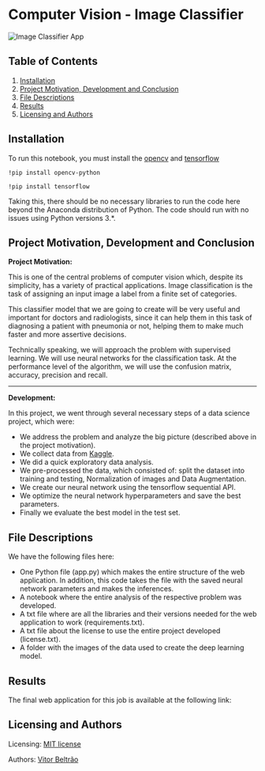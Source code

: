 # Computer Vision - Image Classifier

![Image Classifier App](https://user-images.githubusercontent.com/78309658/169712089-d8262f8f-ffc8-4e0b-9919-04945871feab.png)

## Table of Contents

1. [Installation](#installation)
2. [Project Motivation, Development and Conclusion](#motivation)
3. [File Descriptions](#files)
4. [Results](#results)
5. [Licensing and Authors](#licensingandauthors)

## Installation <a name="installation"></a>

To run this notebook, you must install the [opencv](https://opencv.org/) and [tensorflow](https://www.tensorflow.org/)

```
!pip install opencv-python
```
```
!pip install tensorflow
```

Taking this, there should be no necessary libraries to run the code here beyond the Anaconda distribution of Python.  The code should run with no issues using Python versions 3.*.

## Project Motivation, Development and Conclusion<a name="motivation"></a>

**Project Motivation:**

This is one of the central problems of computer vision which, despite its simplicity, has a variety of practical applications. Image classification is the task of assigning an input image a label from a finite set of categories.

This classifier model that we are going to create will be very useful and important for doctors and radiologists, since it can help them in this task of diagnosing a patient with pneumonia or not, helping them to make much faster and more assertive decisions.

Technically speaking, we will approach the problem with supervised learning. We will use neural networks for the classification task. At the performance level of the algorithm, we will use the confusion matrix, accuracy, precision and recall.

***

**Development:**

In this project, we went through several necessary steps of a data science project, which were:

* We address the problem and analyze the big picture (described above in the project motivation).
* We collect data from [Kaggle](https://www.kaggle.com/).
* We did a quick exploratory data analysis.
* We pre-processed the data, which consisted of: split the dataset into training and testing, Normalization of images and Data Augmentation.
* We create our neural network using the tensorflow sequential API.
* We optimize the neural network hyperparameters and save the best parameters.
* Finally we evaluate the best model in the test set.


## File Descriptions <a name="files"></a>

We have the following files here:

* One Python file (app.py) which makes the entire structure of the web application. In addition, this code takes the file with the saved neural network parameters and makes the inferences.
* A notebook where the entire analysis of the respective problem was developed.
* A txt file where are all the libraries and their versions needed for the web application to work (requirements.txt).
* A txt file about the license to use the entire project developed (license.txt).
* A folder with the images of the data used to create the deep learning model.

## Results<a name="results"></a>

The final web application for this job is available at the following link:

## Licensing and Authors <a name="licensingandauthors"></a>

Licensing: [MIT license](https://github.com/vitorbeltrao/Image-Classifier/blob/main/license.txt)

Authors: [Vitor Beltrão](https://www.linkedin.com/in/v%C3%ADtor-beltr%C3%A3o-56a912178/)
